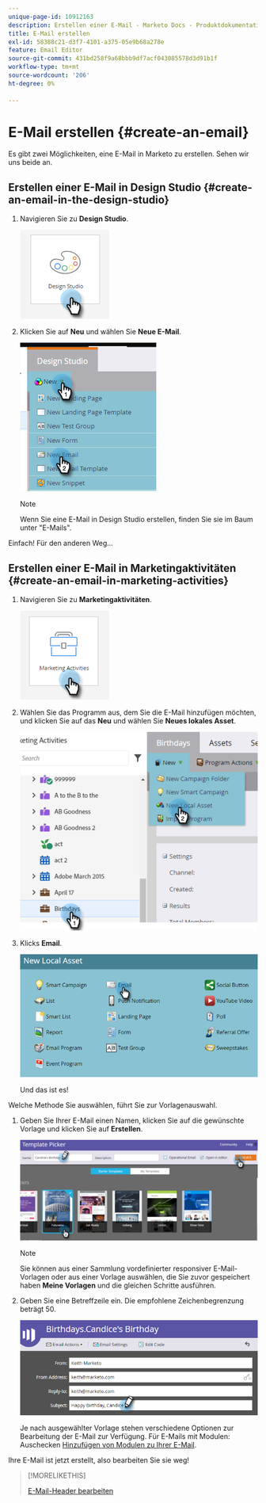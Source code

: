 ```yaml
---
unique-page-id: 10912163
description: Erstellen einer E-Mail - Marketo Docs - Produktdokumentation
title: E-Mail erstellen
exl-id: 58388c21-d3f7-4101-a375-05e9b68a278e
feature: Email Editor
source-git-commit: 431bd258f9a68bbb9df7acf043085578d3d91b1f
workflow-type: tm+mt
source-wordcount: '206'
ht-degree: 0%

---
```


# E-Mail erstellen {#create-an-email}

Es gibt zwei Möglichkeiten, eine E-Mail in Marketo zu erstellen. Sehen wir uns beide an.

## Erstellen einer E-Mail in Design Studio {#create-an-email-in-the-design-studio}

1. Navigieren Sie zu **Design Studio**.

   ![](assets/create-an-email-1.png)

1. Klicken Sie auf **Neu** und wählen Sie **Neue E-Mail**.

   ![](assets/create-an-email-2.png)

   >[!NOTE]
   >
   >Wenn Sie eine E-Mail in Design Studio erstellen, finden Sie sie im Baum unter &quot;E-Mails&quot;.

Einfach! Für den anderen Weg...

## Erstellen einer E-Mail in Marketingaktivitäten {#create-an-email-in-marketing-activities}

1. Navigieren Sie zu **Marketingaktivitäten**.

   ![](assets/create-an-email-3.png)

1. Wählen Sie das Programm aus, dem Sie die E-Mail hinzufügen möchten, und klicken Sie auf das **Neu** und wählen Sie **Neues lokales Asset**.

   ![](assets/create-an-email-4.png)

1. Klicks **Email**.

   ![](assets/create-an-email-5.png)

   Und das ist es!

Welche Methode Sie auswählen, führt Sie zur Vorlagenauswahl.

1. Geben Sie Ihrer E-Mail einen Namen, klicken Sie auf die gewünschte Vorlage und klicken Sie auf **Erstellen**.

   ![](assets/create-an-email-6.png)

   >[!NOTE]
   >
   >Sie können aus einer Sammlung vordefinierter responsiver E-Mail-Vorlagen oder aus einer Vorlage auswählen, die Sie zuvor gespeichert haben **Meine Vorlagen** und die gleichen Schritte ausführen.

1. Geben Sie eine Betreffzeile ein. Die empfohlene Zeichenbegrenzung beträgt 50.

   ![](assets/create-an-email-7.png)

   Je nach ausgewählter Vorlage stehen verschiedene Optionen zur Bearbeitung der E-Mail zur Verfügung. Für E-Mails mit Modulen: Auschecken [Hinzufügen von Modulen zu Ihrer E-Mail](/help/marketo/product-docs/email-marketing/general/email-editor-2/add-modules-to-your-email.md).

Ihre E-Mail ist jetzt erstellt, also bearbeiten Sie sie weg!

>[!MORELIKETHIS]
>
>[E-Mail-Header bearbeiten](/help/marketo/product-docs/email-marketing/general/creating-an-email/edit-your-email-header.md)
